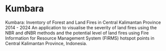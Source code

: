 # Kumbara
Kumbara: Inventory of Forest and Land Fires in Central Kalimantan Province 2014 - 2024 An application to visualise the severity of land fires using the NBR and dNBR methods and the potential level of land fires using Fire Information for Resource Management System (FIRMS) hotspot points in Central Kalimantan Province, Indonesia.
